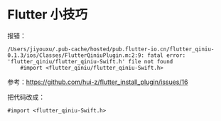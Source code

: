 # Flutter 小技巧



报错：

```
/Users/jiyouxu/.pub-cache/hosted/pub.flutter-io.cn/flutter_qiniu-0.1.3/ios/Classes/FlutterQiniuPlugin.m:2:9: fatal error: 'flutter_qiniu/flutter_qiniu-Swift.h' file not found
    #import <flutter_qiniu/flutter_qiniu-Swift.h>
```

参考：https://github.com/hui-z/flutter_install_plugin/issues/16

把代码改成：

```
#import <flutter_qiniu-Swift.h>
```

